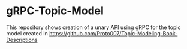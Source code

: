 # gRPC-Topic-Model
This repository shows creation of a unary API using gRPC for the topic model created in https://github.com/Proto007/Topic-Modeling-Book-Descriptions

